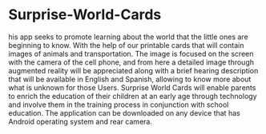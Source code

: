 # Surprise-World-Cards
his app seeks to promote learning about the world that the little ones are beginning to know. With the help of our printable cards that will contain images of animals and transportation. The image is focused on the screen with the camera of the cell phone, and from here a detailed image through augmented reality will be appreciated along with a brief hearing description that will be available in English and Spanish, allowing to know more about what is unknown for those Users. Surprise World Cards will enable parents to enrich the education of their children at an early age through technology and involve them in the training process in conjunction with school education. The application can be downloaded on any device that has Android operating system and rear camera.
